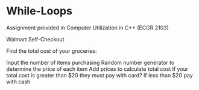 # While-Loops
Assignment provided in Computer Utilization in C++ (ECGR 2103)

Walmart Self-Checkout

Find the total cost of your groceries:

Input the number of items purchasing
Random number generator to determine the price of each item
Add prices to calculate total cost
If your total cost is greater than $20 they must pay with card?
If less than $20 pay with cash
